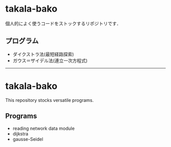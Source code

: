 # takala-bako

個人的によく使うコードをストックするリポジトリです．


## プログラム

* ダイクストラ法(最短経路探索)
* ガウス＝ザイデル法(連立一次方程式)

----

# takala-bako

This repository stocks versatile programs.


## Programs

* reading network data module
* dijkstra
* gausse-Seidel
